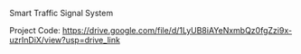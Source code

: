 Smart Traffic Signal System 

Project Code: https://drive.google.com/file/d/1LyUB8iAYeNxmbQz0fgZzi9x-uzrInDiX/view?usp=drive_link


